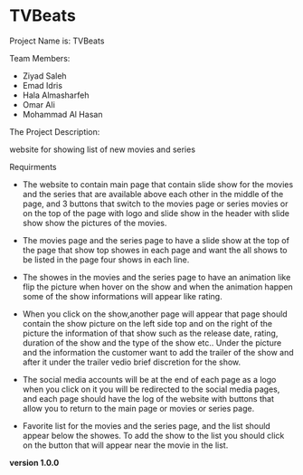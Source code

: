 # TVBeats

Project Name is: TVBeats

Team Members: 

* Ziyad Saleh
* Emad Idris
* Hala Almasharfeh
* Omar Ali
* Mohammad Al Hasan 

The Project Description:

website for showing list of new movies and series

Requirments

* The website to contain main page that contain slide show for the movies and the series that are available above each other in the middle of the page, and 3 buttons that switch to the movies page or series movies or on the top of the page with logo and slide show in the header with slide show show the pictures of the movies.

* The movies page and the series page to have a slide show at the top of the page that show top showes in each page and want the all shows to be listed in the page four shows in each line.

* The showes in the movies and the series page to have an animation like flip the picture when hover on the show and when the animation happen some of the show informations will appear like rating.

* When you click on the show,another page will appear that page should contain the show picture on the left side top and on the right of the picture the information of that show such as the release date, rating, duration of the show and the type of the show etc.. Under the picture and the information the customer want to add the trailer of the show and after it under the trailer vedio brief discretion for the show.

* The social media accounts will be at the end of each page as a logo when you click on it you will be redirected to the social media pages, and each page should have the log of the website with buttons that allow you to return to the main page or movies or series page.

* Favorite list for the movies and the series page, and the list should appear below the showes. To add the show to the list you should click on the button that will appear near the movie in the list.

**version 1.0.0**